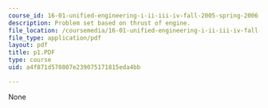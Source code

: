 ```yaml
---
course_id: 16-01-unified-engineering-i-ii-iii-iv-fall-2005-spring-2006
description: Problem set based on thrust of engine.
file_location: /coursemedia/16-01-unified-engineering-i-ii-iii-iv-fall-2005-spring-2006/a4f871d570807e239075171815eda4bb_p1.PDF
file_type: application/pdf
layout: pdf
title: p1.PDF
type: course
uid: a4f871d570807e239075171815eda4bb

---
```

None